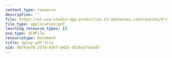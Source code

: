 ```yaml
---
content_type: resource
description: ''
file: https://ol-ocw-studio-app-production.s3.amazonaws.com/courses/9-00sc-introduction-to-psychology-fall-2011/9b741e7625f86d5f8425d2c6a37e5ad5_bihrpOS0qtY.pdf
file_type: application/pdf
learning_resource_types: []
ocw_type: OCWFile
resourcetype: Document
title: 3play pdf file
uid: 9b741e76-25f8-6d5f-8425-d2c6a37e5ad5
---
```

